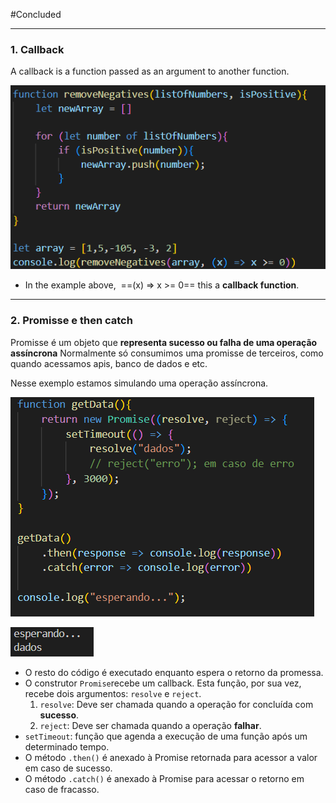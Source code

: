 
#Concluded 

---
### **1. Callback**

A callback is a function passed as an argument to another function.

![Pasted image 20250609150854](../../attachments/Pasted%20image%2020250609150854.png)

- In the example above,  ==(x) => x >= 0== this a **callback function**.

---
### **2. Promisse e then catch** 

Promisse é um objeto que **representa sucesso ou falha de uma operação assíncrona** Normalmente só consumimos uma promisse de terceiros, como quando acessamos apis, banco de dados e etc.

Nesse exemplo estamos simulando uma operação assíncrona.

![450](../../attachments/Pasted%20image%2020250609155006.png)

![Pasted image 20250609155023](../../attachments/Pasted%20image%2020250609155023.png)

- O resto do código é executado enquanto espera o retorno da promessa.
- O construtor `Promise`recebe um callback. Esta função, por sua vez, recebe dois argumentos: `resolve` e `reject`.
	1. `resolve`: Deve ser chamada quando a operação for concluída com **sucesso**. 
	2. `reject`: Deve ser chamada quando a operação **falhar**. 
- `setTimeout`:  função que agenda a execução de uma função após um determinado tempo.
- O método `.then()` é anexado à Promise retornada para acessor a valor em caso de sucesso.
- O método `.catch()` é anexado à Promise para acessar o retorno em caso de fracasso.

